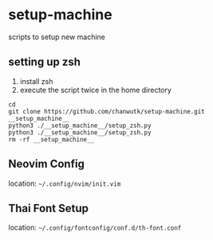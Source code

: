 # setup-machine
scripts to setup new machine

## setting up zsh
1. install zsh
2. execute the script twice in the home directory
```
cd
git clone https://github.com/chanwutk/setup-machine.git __setup_machine__
python3 ./__setup_machine__/setup_zsh.py
python3 ./__setup_machine__/setup_zsh.py
rm -rf __setup_machine__
```

## Neovim Config
location: `~/.config/nvim/init.vim`

## Thai Font Setup
location: `~/.config/fontconfig/conf.d/th-font.conf`
